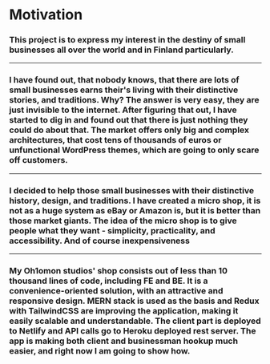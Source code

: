 # Motivation

### This project is to express my interest in the destiny of small businesses all over the world and in Finland particularly.

---

### I have found out, that nobody knows, that there are lots of small businesses earns their's living with their distinctive stories, and traditions. Why? The answer is very easy, they are just invisible to the internet. After figuring that out, I have started to dig in and found out that there is just nothing they could do about that. The market offers only big and complex architectures, that cost tens of thousands of euros or unfunctional WordPress themes, which are going to only scare off customers.

---

### I decided to help those small businesses with their distinctive history, design, and traditions. I have created a micro shop, it is not as a huge system as eBay or Amazon is, but it is better than those market giants. The idea of the micro shop is to give people what they want - simplicity, practicality, and accessibility. And of course inexpensiveness

---

### My Oh1omon studios' shop consists out of less than 10 thousand lines of code, including FE and BE. It is a convenience-oriented solution, with an attractive and responsive design. MERN stack is used as the basis and Redux with TailwindCSS are improving the application, making it easily scalable and understandable. The client part is deployed to Netlify and API calls go to Heroku deployed rest server. The app is making both client and businessman hookup much easier, and right now I am going to show how.
